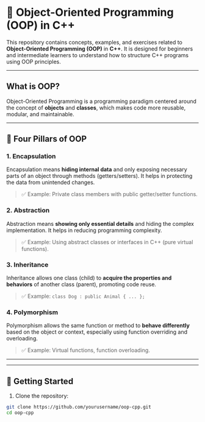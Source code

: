 # 🧱 Object-Oriented Programming (OOP) in C++

This repository contains concepts, examples, and exercises related to **Object-Oriented Programming (OOP)** in **C++**. It is designed for beginners and intermediate learners to understand how to structure C++ programs using OOP principles.

---

## What is OOP?

Object-Oriented Programming is a programming paradigm centered around the concept of **objects** and **classes**, which makes code more reusable, modular, and maintainable.

---

## 🔑 Four Pillars of OOP

### 1. **Encapsulation**
Encapsulation means **hiding internal data** and only exposing necessary parts of an object through methods (getters/setters). It helps in protecting the data from unintended changes.

> ✅ Example: Private class members with public getter/setter functions.

### 2. **Abstraction**
Abstraction means **showing only essential details** and hiding the complex implementation. It helps in reducing programming complexity.

> ✅ Example: Using abstract classes or interfaces in C++ (pure virtual functions).

### 3. **Inheritance**
Inheritance allows one class (child) to **acquire the properties and behaviors** of another class (parent), promoting code reuse.

> ✅ Example: `class Dog : public Animal { ... };`

### 4. **Polymorphism**
Polymorphism allows the same function or method to **behave differently** based on the object or context, especially using function overriding and overloading.

> ✅ Example: Virtual functions, function overloading.

---


---

## 🚀 Getting Started

1. Clone the repository:

```bash
git clone https://github.com/yourusername/oop-cpp.git
cd oop-cpp
